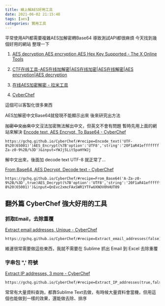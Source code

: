 ```yaml
---
title: 線上解AES好用工具
date: 2021-06-02 21:15:48
tags: [aes]
categories: 實用工具
---
```


平常使用API都需要複雜AES加解密轉Base64
導致測試API都很麻煩
今天找到幾個好用的網站
整理一下

<!--more-->


1. [AES decryption AES encryption AES Hex Key Supported - The X Online Tools](https://the-x.cn/en-us/cryptography/Aes.aspx)
2. [CTF在线工具-AES在线加解密|AES在线加密|AES在线解密|AES encryption|AES decryption](http://ctf.ssleye.com/caes.html)   
3. [在线AES加密解密 - 拉米工具](https://tool.lmeee.com/jiami/aes)


2. [CyberChef](https://gchq.github.io/CyberChef/)

這個可以客製化很多東西

AES加解密中文Base64就發現不能顯示出來
後來研究出方法

~~加密中文出來~~中文沒法加密無法解出中文，但英文不會有問題
暫時先用上面的網站來解決
[Encode text, AES Encrypt, To Base64 - CyberChef](https://pse.is/3heuwe)
```
https://gchq.github.io/CyberChef/#recipe=Encode_text('UTF-8%20(65001)')AES_Encrypt(%7B'option':'UTF8','string':'20F1aR41efffffff'%7D,%7B'option':'UTF8','string':'20F1aR41efffffff'%7D,'CBC','Raw','Raw',%7B'option':'Hex','string':''%7D)To_Base64('A-Za-z0-9%2B/%3D')&input=YWJj5Lit5paHYWJj
```

解中文出來，後面加 decode text UTF-8 就正常了...


[From Base64, AES Decrypt, Decode text - CyberChef](https://pse.is/3h5dpr)

```
https://gchq.github.io/CyberChef/#recipe=From_Base64('A-Za-z0-9%2B/%3D',true)AES_Decrypt(%7B'option':'UTF8','string':'20F1aR41efffffff'%7D,%7B'option':'UTF8','string':'20F1aR41efffffff'%7D,'CBC','Raw','Raw',%7B'option':'Hex','string':''%7D,%7B'option':'Hex','string':''%7D)Decode_text('UTF-8%20(65001)')&input=QnEvc2xmcFAxSWR1YTFwUXNOV0hHUT09
```
## 翻外篇   CyberChef  強大好用的工具

### 抓取Email，去除重覆

[Extract email addresses, Unique - CyberChef](https://pse.is/3hn2a2)

```
https://gchq.github.io/CyberChef/#recipe=Extract_email_addresses(false)Unique('Line%20feed')&input=ZmZmZkBmZmYuY29tCmRkZGRAZmZmLmNvbSwgeHh4eEBmZmZmLmNvbQpmZmZmQGZmZi5jb20KZmZmZkBmZmYuY29t
```

維運很常需要做這些東西，我就不需要在 Sublime 抓出 Email 到 Excel 去除重覆

### 字串包 ",' 符號


<a href="https://gchq.github.io/CyberChef/#recipe=Extract_IP_addresses(true,false,false,false/disabled)Unique('Line%20feed')Find_/_Replace(%7B'option':'Regex','string':'(.%2B)'%7D,'%5C'$1%5C',',true,false,true,false)Sort('Line%20feed',false,'Alphabetical%20(case%20sensitive)')">Extract IP addresses, 3 more - CyberChef</a>

```
https://gchq.github.io/CyberChef/#recipe=Extract_IP_addresses(true,false,false,false/disabled)Unique('Line%20feed')Find_/_Replace(%7B'option':'Regex','string':'(.%2B)'%7D,'%5C'$1%5C',',true,false,true,false)Sort('Line%20feed',false,'Alphabetical%20(case%20sensitive)')
```

常常有大量資料查詢，都靠Sublime Text去做，有時候大量資料會當機，但用這個也能做到一樣的效果，還能做去除、排序

